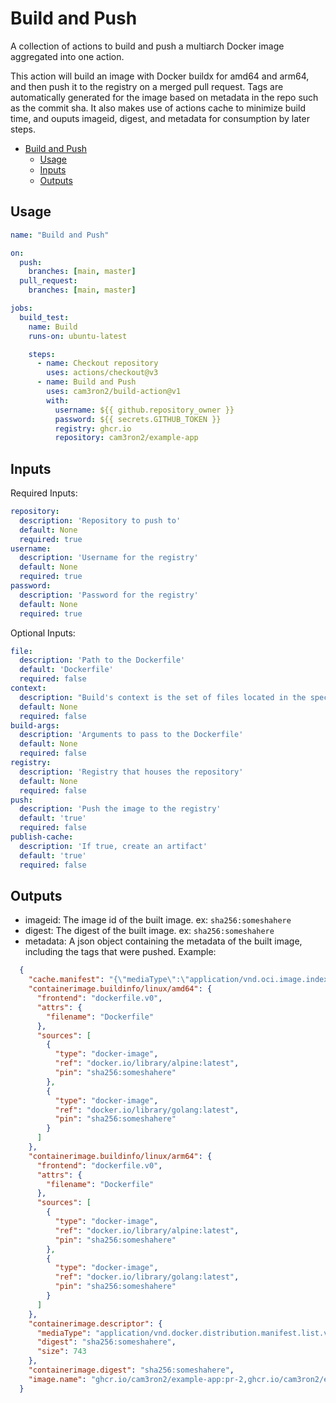 # Build and Push

A collection of actions to build and push a multiarch Docker image aggregated into one action.

This action will build an image with Docker buildx for amd64 and arm64, and then push it to the registry on a merged pull request. Tags are automatically generated for the image based on metadata in the repo such as the commit sha. It also makes use of actions cache to minimize build time, and ouputs imageid, digest, and metadata for consumption by later steps.

- [Build and Push](#build-and-push)
  - [Usage](#usage)
  - [Inputs](#inputs)
  - [Outputs](#outputs)

## Usage

```yaml
name: "Build and Push"

on:
  push:
    branches: [main, master]
  pull_request:
    branches: [main, master]

jobs:
  build_test:
    name: Build
    runs-on: ubuntu-latest

    steps:
      - name: Checkout repository
        uses: actions/checkout@v3
      - name: Build and Push
        uses: cam3ron2/build-action@v1
        with:
          username: ${{ github.repository_owner }}
          password: ${{ secrets.GITHUB_TOKEN }}
          registry: ghcr.io
          repository: cam3ron2/example-app
```

## Inputs

Required Inputs:

```yaml
repository:
  description: 'Repository to push to'
  default: None
  required: true
username:
  description: 'Username for the registry'
  default: None
  required: true
password:
  description: 'Password for the registry'
  default: None
  required: true
```

Optional Inputs:

```yaml
file:
  description: 'Path to the Dockerfile'
  default: 'Dockerfile'
  required: false
context:
  description: "Build's context is the set of files located in the specified PATH or URL"
  default: None
  required: false
build-args:
  description: 'Arguments to pass to the Dockerfile'
  default: None
  required: false
registry:
  description: 'Registry that houses the repository'
  default: None
  required: false
push:
  description: 'Push the image to the registry'
  default: 'true'
  required: false
publish-cache:
  description: 'If true, create an artifact'
  default: 'true'
  required: false
```

## Outputs

- imageid: The image id of the built image. ex: `sha256:someshahere`
- digest: The digest of the built image. ex: `sha256:someshahere`
- metadata: A json object containing the metadata of the built image, including the tags that were pushed. Example:

```json
  {
    "cache.manifest": "{\"mediaType\":\"application/vnd.oci.image.index.v1+json\",\"digest\":\"sha256:someshahere\",\"size\":1234}",
    "containerimage.buildinfo/linux/amd64": {
      "frontend": "dockerfile.v0",
      "attrs": {
        "filename": "Dockerfile"
      },
      "sources": [
        {
          "type": "docker-image",
          "ref": "docker.io/library/alpine:latest",
          "pin": "sha256:someshahere"
        },
        {
          "type": "docker-image",
          "ref": "docker.io/library/golang:latest",
          "pin": "sha256:someshahere"
        }
      ]
    },
    "containerimage.buildinfo/linux/arm64": {
      "frontend": "dockerfile.v0",
      "attrs": {
        "filename": "Dockerfile"
      },
      "sources": [
        {
          "type": "docker-image",
          "ref": "docker.io/library/alpine:latest",
          "pin": "sha256:someshahere"
        },
        {
          "type": "docker-image",
          "ref": "docker.io/library/golang:latest",
          "pin": "sha256:someshahere"
        }
      ]
    },
    "containerimage.descriptor": {
      "mediaType": "application/vnd.docker.distribution.manifest.list.v2+json",
      "digest": "sha256:someshahere",
      "size": 743
    },
    "containerimage.digest": "sha256:someshahere",
    "image.name": "ghcr.io/cam3ron2/example-app:pr-2,ghcr.io/cam3ron2/example-app:sha-7bab380"
  }
```
